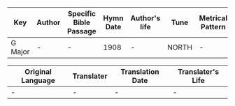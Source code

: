 Key | Author   | Specific Bible Passage     |Hymn Date |Author's life |Tune |Metrical Pattern   |Composer/Source
-- | --------- | ---------------------------|----------|--------------|-----|-------------------|-------------  
G Major |- |- |1908 |- |NORTH |- |Jas. M. North

Original Language | Translater | Translation Date   | Translater's Life  
----------------- | --------- | --------------------|-------------     
\- |- |- |-
